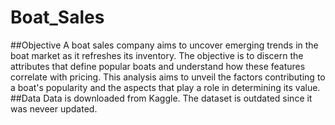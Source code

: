 # Boat_Sales
##Objective
A boat sales company aims to uncover emerging trends in the boat market as it refreshes its inventory. The objective is to discern the attributes that define popular boats and understand how these features correlate with pricing. 
This analysis aims to unveil the factors contributing to a boat's popularity and the aspects that play a role in determining its value.
##Data
Data is downloaded from Kaggle.
The dataset is outdated since it was neveer updated.

